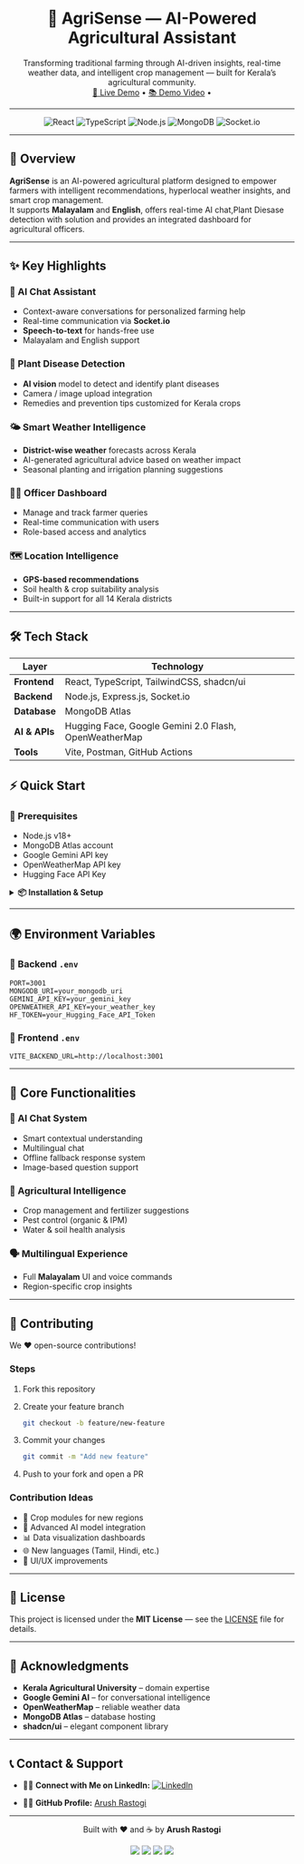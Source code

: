 
<h1 align="center">🌾 AgriSense — AI-Powered Agricultural Assistant</h1>

<p align="center">
  Transforming traditional farming through AI-driven insights, real-time weather data, and intelligent crop management — built for Kerala’s agricultural community.  
  <br />
  <a href="https://agri-sense-n1mk.vercel.app/">🔗 Live Demo</a> • 
  <a href="https://www.youtube.com/watch?v=O3lHWmaTgiE">📚 Demo Video</a> • 
</p>

---

<p align="center">
  <img alt="React" src="https://img.shields.io/badge/React-18.0+-61DAFB?style=for-the-badge&logo=react&logoColor=white"/>
  <img alt="TypeScript" src="https://img.shields.io/badge/TypeScript-5.0+-3178C6?style=for-the-badge&logo=typescript&logoColor=white"/>
  <img alt="Node.js" src="https://img.shields.io/badge/Node.js-18.0+-339933?style=for-the-badge&logo=node.js&logoColor=white"/>
  <img alt="MongoDB" src="https://img.shields.io/badge/MongoDB-Atlas-47A248?style=for-the-badge&logo=mongodb&logoColor=white"/>
  <img alt="Socket.io" src="https://img.shields.io/badge/Socket.io-4.0+-010101?style=for-the-badge&logo=socket.io&logoColor=white"/>
</p>

---

## 🚀 Overview
**AgriSense** is an AI-powered agricultural platform designed to empower farmers with intelligent recommendations, hyperlocal weather insights, and smart crop management.  
It supports **Malayalam** and **English**, offers real-time AI chat,Plant Diesase detection with solution and provides an integrated dashboard for agricultural officers.

---

## ✨ Key Highlights

### 🤖 AI Chat Assistant
- Context-aware conversations for personalized farming help  
- Real-time communication via **Socket.io**  
- **Speech-to-text** for hands-free use  
- Malayalam and English support  

### 🌿 Plant Disease Detection
- **AI vision** model to detect and identify plant diseases  
- Camera / image upload integration  
- Remedies and prevention tips customized for Kerala crops  

### 🌤️ Smart Weather Intelligence
- **District-wise weather** forecasts across Kerala  
- AI-generated agricultural advice based on weather impact  
- Seasonal planting and irrigation planning suggestions  

### 🧑‍💼 Officer Dashboard
- Manage and track farmer queries  
- Real-time communication with users  
- Role-based access and analytics  

### 🗺️ Location Intelligence
- **GPS-based recommendations**  
- Soil health & crop suitability analysis  
- Built-in support for all 14 Kerala districts  

---

## 🛠️ Tech Stack

| Layer | Technology |
|-------|-------------|
| **Frontend** | React, TypeScript, TailwindCSS, shadcn/ui |
| **Backend** | Node.js, Express.js, Socket.io |
| **Database** | MongoDB Atlas |
| **AI & APIs** | Hugging Face, Google Gemini 2.0 Flash, OpenWeatherMap |
| **Tools** | Vite, Postman, GitHub Actions |


## ⚡ Quick Start

### 🔧 Prerequisites
- Node.js v18+
- MongoDB Atlas account
- Google Gemini API key
- OpenWeatherMap API key
- Hugging Face API Key

<details>
<summary><b>📦 Installation & Setup</b></summary>

#### Clone the Repository
```bash
git clone https://github.com/ArushRastogi47/AgriSense.git
cd AgriSense
````

#### Backend Setup

```bash
cd backend
npm install
cp .env.example .env
# Add your keys (MONGODB_URI, GEMINI_API_KEY, OPENWEATHER_API_KEY)
npm run dev
```

#### Frontend Setup

```bash
cd frontend
npm install
cp .env.example .env
# Add your VITE_BACKEND_URL
npm run dev
```

#### Access the App

* Frontend → [http://localhost:5173](http://localhost:5173)
* Backend → [http://localhost:3001](http://localhost:3001)
* Officer Dashboard → via Shield icon in the navbar

</details>

---

## 🌍 Environment Variables

### 🔹 Backend `.env`

```env
PORT=3001
MONGODB_URI=your_mongodb_uri
GEMINI_API_KEY=your_gemini_key
OPENWEATHER_API_KEY=your_weather_key
HF_TOKEN=your_Hugging_Face_API_Token
```

### 🔹 Frontend `.env`

```env
VITE_BACKEND_URL=http://localhost:3001
```

---

## 💬 Core Functionalities

### 🤖 AI Chat System

* Smart contextual understanding
* Multilingual chat
* Offline fallback response system
* Image-based question support

### 🌾 Agricultural Intelligence

* Crop management and fertilizer suggestions
* Pest control (organic & IPM)
* Water & soil health analysis

### 🗣️ Multilingual Experience

* Full **Malayalam** UI and voice commands
* Region-specific crop insights

---

## 🤝 Contributing

We ❤️ open-source contributions!

### Steps

1. Fork this repository
2. Create your feature branch

   ```bash
   git checkout -b feature/new-feature
   ```
3. Commit your changes

   ```bash
   git commit -m "Add new feature"
   ```
4. Push to your fork and open a PR

### Contribution Ideas

* 🌱 Crop modules for new regions
* 🔬 Advanced AI model integration
* 📊 Data visualization dashboards
* 🌐 New languages (Tamil, Hindi, etc.)
* 🎨 UI/UX improvements

---

## 📜 License

This project is licensed under the **MIT License** — see the [LICENSE](LICENSE) file for details.

---

## 🙏 Acknowledgments

* **Kerala Agricultural University** – domain expertise
* **Google Gemini AI** – for conversational intelligence
* **OpenWeatherMap** – reliable weather data
* **MongoDB Atlas** – database hosting
* **shadcn/ui** – elegant component library

---
## 📞 Contact & Support

* 👨‍💻 **Connect with Me on LinkedIn:** [![LinkedIn](https://img.shields.io/badge/LinkedIn-Arush%20Rastogi-blue?style=flat&logo=linkedin)](https://www.linkedin.com/in/arushrastogi47)

* 🧑‍💻 **GitHub Profile:** [Arush Rastogi](https://github.com/ArushRastogi47)


---

<p align="center">
  Built with ❤️ and ☕ by <b>Arush Rastogi</b><br/>

</p>

<p align="center">
  <img src="https://img.shields.io/github/stars/ArushRastogi47/AgriSense?style=for-the-badge" />
  <img src="https://img.shields.io/github/forks/ArushRastogi47/AgriSense?style=for-the-badge" />
  <img src="https://img.shields.io/github/issues/ArushRastogi47/AgriSense?style=for-the-badge" />
  <img src="https://img.shields.io/github/license/ArushRastogi47/AgriSense?style=for-the-badge" />
</p>


